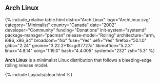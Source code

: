 ## Arch Linux

{% include_relative table.html distro="Arch Linux" logo="ArchLinux.svg" category="Minimalist" country="Canada" date="2002" developer="Community" funding="Donations" init-system="systemd" package-manager="pacman" release-model="Rolling" architecture="arm, i686, x86_64" broadcom="No" fuse="Yes" uefi="Yes" firefox="50.1.0" glibc="2.24" gnome="3.22.2+18+gdf7727a" libreoffice="5.2.3" linux="4.8.14" xorg="1.19.0" bash="4.4.005" systemd="232" zsh="5.3" %}

**Arch Linux** is a minimalist Linux distribution that follows a bleeding-edge rolling release model.

{% include Layouts/clear.html %}

